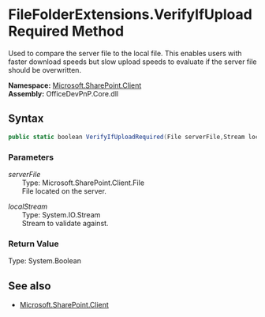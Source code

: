 # FileFolderExtensions.VerifyIfUploadRequired Method  
Used to compare the server file to the local file.
            This enables users with faster download speeds but slow upload speeds to evaluate if the server file should be overwritten.  

**Namespace:** [Microsoft.SharePoint.Client](Microsoft.SharePoint.Client.md)  
**Assembly:** OfficeDevPnP.Core.dll  
## Syntax
```C#
public static boolean VerifyIfUploadRequired(File serverFile,Stream localStream)
```
### Parameters
*serverFile*  
&emsp;&emsp;Type: Microsoft.SharePoint.Client.File  
&emsp;&emsp;File located on the server.  
  
*localStream*  
&emsp;&emsp;Type: System.IO.Stream  
&emsp;&emsp;Stream to validate against.  
  
### Return Value
Type: System.Boolean  


## See also
- [Microsoft.SharePoint.Client](Microsoft.SharePoint.Client.md)
